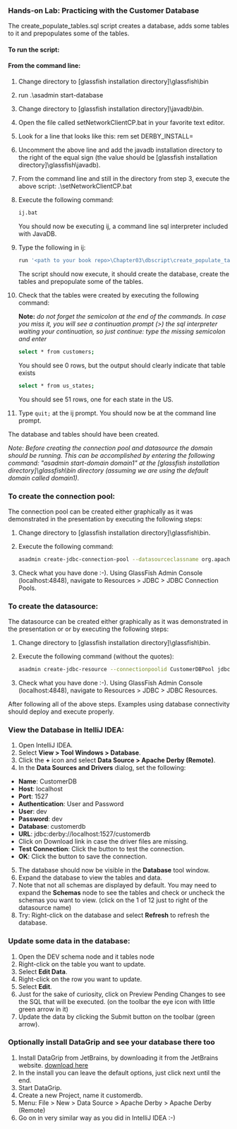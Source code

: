 ### Hands-on Lab: Practicing with the Customer Database

The create_populate_tables.sql script creates a database, adds some tables to it and prepopulates some of the tables.

#### To run the script:

#### From the command line:

1. Change directory to [glassfish installation directory]\glassfish\bin
2. run .\asadmin start-database
3. Change directory to [glassfish installation directory]\javadb\bin.
4. Open the file called setNetworkClientCP.bat in your favorite text editor.
5. Look for a line that looks like this:
   rem set DERBY_INSTALL=
6. Uncomment the above line and add the javadb installation directory to the
   right of the equal sign (the value should be [glassfish installation
   directory]\glassfish\javadb).
7. From the command line and still in the directory from step 3, execute the above script:
   .\setNetworkClientCP.bat
8. Execute the following command:

   ```bash
   ij.bat
   ```

   You should now be executing ij, a command line sql interpreter included
   with JavaDB.

9. Type the following in ij:

   ```bash
   run '<path to your book repo>\Chapter03\dbscript\create_populate_tables.sql';
   ```

   The script should now execute, it should create the database, create the
   tables and prepopulate some of the tables.

10. Check that the tables were created by executing the following command:

    **Note:** _do not forget the semicolon at the end of the commands. In case you miss it, you will see a continuation prompt (>) the sql interpreter waiting your continuation, so just continue: type the missing semicolon and enter_

    ```bash
    select * from customers;
    ```

    You should see 0 rows, but the output should clearly indicate that table exists

    ```bash
    select * from us_states;
    ```

    You should see 51 rows, one for each state in the US.

11. Type `quit;` at the ij prompt.
    You should now be at the command line prompt.

The database and tables should have been created.

_Note: Before creating the connection pool and datasource the domain should be
running. This can be accomplished by entering the following command:
"asadmin start-domain domain1" at the [glassfish installation
directory]\glassfish\bin directory (assuming we are using the default domain
called domain1)._

### To create the connection pool:

The connection pool can be created either graphically as it was demonstrated in the presentation by executing the following steps:

1. Change directory to [glassfish installation directory]\glassfish\bin.
2. Execute the following command:

   ```bash
   asadmin create-jdbc-connection-pool --datasourceclassname org.apache.derby.jdbc.ClientDataSource --restype javax.sql.DataSource --property DatabaseName=customerdb:User=dev:password=dev CustomerDBPool
   ```

3. Check what you have done :-). Using GlassFish Admin Console (localhost:4848), navigate to Resources > JDBC > JDBC Connection Pools.

### To create the datasource:

The datasource can be created either graphically as it was demonstrated in the presentation or or by executing the following steps:

1. Change directory to [glassfish installation directory]\glassfish\bin.
2. Execute the following command (without the quotes):

   ```bash
   asadmin create-jdbc-resource --connectionpoolid CustomerDBPool jdbc/__CustomerDBPool
   ```

3. Check what you have done :-). Using GlassFish Admin Console (localhost:4848), navigate to Resources > JDBC > JDBC Resources.

After following all of the above steps. Examples using database connectivity should deploy and execute properly.

### View the Database in ItelliJ IDEA:

1. Open IntelliJ IDEA.
2. Select **View > Tool Windows > Database**.
3. Click the **+** icon and select **Data Source > Apache Derby (Remote)**.
4. In the **Data Sources and Drivers** dialog, set the following:

- **Name**: CustomerDB
- **Host**: localhost
- **Port**: 1527
- **Authentication**: User and Password
- **User**: dev
- **Password**: dev
- **Database**: customerdb
- **URL**: jdbc:derby://localhost:1527/customerdb
- Click on Download link in case the driver files are missing.
- **Test Connection**: Click the button to test the connection.
- **OK**: Click the button to save the connection.

5. The database should now be visible in the **Database** tool window.
6. Expand the database to view the tables and data.
7. Note that not all schemas are displayed by default. You may need to expand the **Schemas** node to see the tables and check or uncheck the schemas you want to view. (click on the 1 of 12 just to right of the datasource name)
8. Try: Right-click on the database and select **Refresh** to refresh the database.

### Update some data in the database:

1. Open the DEV schema node and it tables node
2. Right-click on the table you want to update.
3. Select **Edit Data**.
4. Right-click on the row you want to update.
5. Select **Edit**.
6. Just for the sake of curiosity, click on Preview Pending Changes to see the SQL that will be executed. (on the toolbar the eye icon with little green arrow in it)
7. Update the data by clicking the Submit button on the toolbar (green arrow).

### **Optionally install DataGrip and see your database there too**

1. Install DataGrip from JetBrains, by downloading it from the JetBrains website. [download here](https://download-cdn.jetbrains.com/datagrip/datagrip-2024.3.exe)
2. In the install you can leave the default options, just click next until the end.
3. Start DataGrip.
4. Create a new Project, name it customerdb.
5. Menu: File > New > Data Source > Apache Derby > Apache Derby (Remote)
6. Go on in very similar way as you did in IntelliJ IDEA :-)
